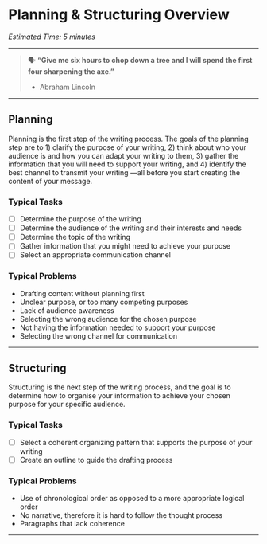 # Planning & Structuring Overview

*Estimated Time: 5 minutes*

---

> 🗣 **“Give me six hours to chop down a tree and I will spend the first four sharpening the axe.”**
>
> - Abraham Lincoln

---

## Planning 

Planning is the first step of the writing process. The goals of the planning step are to 1) clarify the purpose of your writing, 2) think about who your audience is and how you can adapt your writing to them, 3) gather the information that you will need to support your writing, and 4) identify the best channel to transmit your writing —all before you start creating the content of your message.

### Typical Tasks

- [ ]  Determine the purpose of the writing
- [ ]  Determine the audience of the writing and their interests and needs
- [ ]  Determine the topic of the writing
- [ ]  Gather information that you might need to achieve your purpose
- [ ]  Select an appropriate communication channel

### Typical Problems

- Drafting content without planning first
- Unclear purpose, or too many competing purposes
- Lack of audience awareness
- Selecting the wrong audience for the chosen purpose
- Not having the information needed to support your purpose
- Selecting the wrong channel for communication

---

## Structuring

Structuring is the next step of the writing process, and the goal is to determine how to organise your information to achieve your chosen purpose for your specific audience.

### Typical Tasks

- [ ]  Select a coherent organizing pattern that supports the purpose of your writing
- [ ]  Create an outline to guide the drafting process

### Typical Problems

- Use of chronological order as opposed to a more appropriate logical order
- No narrative, therefore it is hard to follow the thought process
- Paragraphs that lack coherence

---
